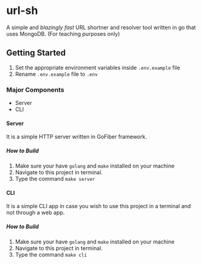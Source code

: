 # url-sh
A simple and _blazingly fast_ URL shortner and resolver tool written in go that uses MongoDB. (For teaching purposes only)

## Getting Started
1. Set the appropriate environment variables inside `.env.example` file
2. Rename `.env.example` file to `.env` 

### Major Components
- Server
- CLI

#### Server
It is a simple HTTP server written in GoFiber framework.

##### How to Build
1. Make sure your have `golang` and `make` installed on your machine
2. Navigate to this project in terminal.
3. Type the command `make server`

#### CLI
It is a simple CLI app in case you wish to use this project in a terminal and not through a web app.

##### How to Build
1. Make sure your have `golang` and `make` installed on your machine
2. Navigate to this project in terminal.
3. Type the command `make cli`
